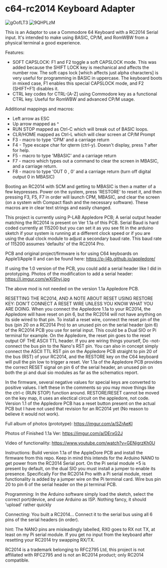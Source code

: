# c64-rc2014 Keyboard Adapter

![gOofLT3](https://user-images.githubusercontent.com/20172602/211600565-83e920cd-84e0-4166-a966-7464574937f7.jpeg)
![9QHPLzM](https://user-images.githubusercontent.com/20172602/211600421-cd21f051-5454-4a4b-aee5-e41381c1cbc0.jpeg)

This is an Adaptor to use a Commodore 64 Keyboard with a RC2014 Serial input. It's intended to make using BASIC, CP/M, and RomWBW from a physical terminal a good experience.

Features:

- SOFT CAPSLOCK: F1 and F2 toggle a soft CAPSLOCK mode. This was added because the SHIFT LOCK key is mechanical and affects the number row. The soft caps lock [which affects just alpha characters] is very useful for programming in BASIC in uppercase. The keyboard boots in mixed case, F1 enables this special CAPSLOCK mode, and F2 (SHIFT+F1) disables it.
- CTRL key codes for CTRL-[A-Z] using Commodore key as a functional CTRL key. Useful for RomWBW and advanced CP/M usage.

Additional mappings and macros:

- Left arrow as ESC
- Up arrow mapped as ^
- RUN STOP mapped as Ctrl-C which will break out of BASIC loops.
- CLR/HOME mapped as Ctrl-L which will clear screen at CP/M Prompt
- F3 - macro to type 'CPM' and a carriage return
- F4 - Type escape char for qterm (ctrl-y). Doesn't display, press ? after for help.
- F5 - macro to type 'MBASIC' and a carriage return
- F7 - macro which types out a command to clear the screen in MBASIC, and a carriage return.
- F8 - macro to type 'OUT 0 , 0' and a carriage return (turn off digital output 0 in MBASIC) 

Booting an RC2014 with SCM and getting to MBASIC is then a matter of a few keypresses. Power on the system, press 'RESTORE' to reset it, and then pressing F3, F5, F7 in order will launch CPM, MBASIC, and clear the screen (on a system with Compact flash and the necessary software). These macros are in clear text strings and easily changed.

This project is currently using P-LAB Appledore PCB; A serial output header matching the RC2014 is present on Ver 1.1a of this PCB. Serial Baud is hard coded currently at 115200 but you can set it as you see fit in the arduino sketch if your system is running at a different clock speed or if you are using the dual clock module to adjust a secondary baud rate. This baud rate of 115200 assumes 'defaults' of the RC2014 Pro. 

PCB and original project/firmware is for using C64 keyboards on Apple1/Apple II and can be found here:
https://p-l4b.github.io/appledore/

If using the 1.0 version of the PCB, you could add a serial header like I did in prototyping. Photos of the modification to add a serial header:
https://i.imgur.com/wXjShyj.jpg

The above mod is not needed on the version 1.1a Appledore PCB. 

RESETTING THE RC2014, AND A NOTE ABOUT RESET USING RESTORE KEY: 
DON'T CONNECT A RESET WIRE UNLESS YOU KNOW WHAT YOU ARE DOING. When you connect the Appledore 1.1a to your RC2014, the Appledore will have reset on pin 6, but the RC2014 will not have anything on its side wired to that pin. To install a reset wire, connect the reset pin of the bus (pin 20 on a RC2014 Pro) to an unused pin on the serial header (pin 6) of the RC2014 PCB you use for serial input. This could be a Dual SIO or Pi terminal for example. On the Appledore, the reset pin goes to the reset output OF THE ASCII TTL header. If you are wiring things yourself, Do -not- connect the bus pin to the Nano's RST pin. You can also in concept simply connect the ASCII TTL RST pin on the Appledore PCB straight to pin 20 of the bus (RST) of your RC2014, and the RESTORE key on the C64 keyboard will pull the pin low to trigger a reset. Ver 1.1a of the Appledore PCB provides the correct RESET signal on pin 6 of the serial header, an unused pin on both the pi and dual sio modules as far as the schematics report. 

In the firmware, several negative values for special keys are converted to positive values. I left these in the comments so you may move things like the ctrl-c (RUN STOP) function around. RESTORE/RESET cannot be moved on the key map, it uses an electical circuit on the appledore, not code. Version 1.1 of the Appledore PCB has a reset button present on the actual PCB but I have not used that revision for an RC2014 yet (No reason to believe it would not work).

Full album of photos (prototype):
https://imgur.com/a/SZrAeKl

Photos of Finished 1.1a Ver:
https://imgur.com/a/DErxG2J

Video of functionality:
https://www.youtube.com/watch?v=GENigrzKh0U

Instructions:
Build version 1.1a of the AppleDore PCB and install the firmware from this repo. Keep in mind this intends for the Arduino NANO to get power from the RC2014 Serial port. On the Pi serial module +5 is present by default, on the dual SIO you must install a jumper to enable its presence. Specifically For the RC2014 Pro with a Pi serial module, reset functionality is added by a jumper wire on the Pi terminal card. Wire bus pin 20 to pin 6 of the serial header on the pi terminal PCB.  

Programming:
In the Arduino software simply load the sketch, select the correct port/device, and use Arduino as ISP. Nothing fancy, it should 'upload' rather quickly

Connecting:
You built a RC2014... Connect it to the serial bus using all 6 pins of the serial headers (in order).

hint: The NANO pins are misleadingly labelled, RX0 goes to RX not TX, at least on my Pi serial module. If you get no input from the keyboard after resetting your RC2014 try swapping RX/TX. 

RC2014 is a trademark belonging to RFC2795 Ltd, this project is not affiliated with RFC2795 and is not an RC2014 product; only RC2014 compatible.
